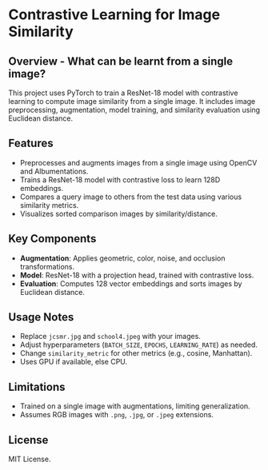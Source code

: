 # Contrastive Learning for Image Similarity

## Overview - What can be learnt from a single image?
This project uses PyTorch to train a ResNet-18 model with contrastive learning to compute image similarity from a single image. It includes image preprocessing, augmentation, model training, and similarity evaluation using Euclidean distance.

## Features
- Preprocesses and augments images from a single image using OpenCV and Albumentations.
- Trains a ResNet-18 model with contrastive loss to learn 128D embeddings.
- Compares a query image to others from the test data using various similarity metrics.
- Visualizes sorted comparison images by similarity/distance.


## Key Components
- **Augmentation**: Applies geometric, color, noise, and occlusion transformations.
- **Model**: ResNet-18 with a projection head, trained with contrastive loss.
- **Evaluation**: Computes 128 vector embeddings and sorts images by Euclidean distance.

## Usage Notes
- Replace `jcsmr.jpg` and `school4.jpeg` with your images.
- Adjust hyperparameters (`BATCH_SIZE`, `EPOCHS`, `LEARNING_RATE`) as needed.
- Change `similarity_metric` for other metrics (e.g., cosine, Manhattan).
- Uses GPU if available, else CPU.

## Limitations
- Trained on a single image with augmentations, limiting generalization.
- Assumes RGB images with `.png`, `.jpg`, or `.jpeg` extensions.

## License
MIT License.
